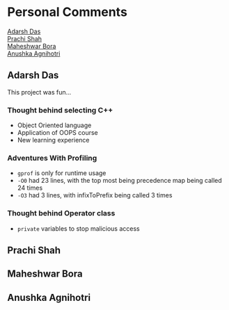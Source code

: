 # Personal Comments

[Adarsh Das](#adarsh-das)  
[Prachi Shah](#prachi-shah)  
[Maheshwar Bora](#maheshwar-bora)  
[Anushka Agnihotri](#anushka-agnihotri)  

## Adarsh Das

This project was fun...

### Thought behind selecting C++

- Object Oriented language
- Application of OOPS course
- New learning experience

### Adventures With Profiling

- `gprof` is only for runtime usage
- `-O0` had 23 lines, with the top most being precedence map being called 24 times
- `-O3` had 3 lines, with infixToPrefix being called 3 times 

### Thought behind Operator class
- `private` variables to stop malicious access


## Prachi Shah

## Maheshwar Bora

## Anushka Agnihotri

